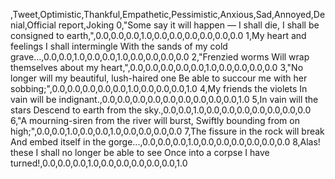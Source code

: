 ,Tweet,Optimistic,Thankful,Empathetic,Pessimistic,Anxious,Sad,Annoyed,Denial,Official report,Joking
0,"Some say it will happen — I shall die, I shall be consigned to earth,",0.0,0.0,0.0,1.0,0.0,0.0,0.0,0.0,0.0,0.0
1,My heart and feelings I shall intermingle With the sands of my cold grave...,0.0,0.0,1.0,0.0,0.0,1.0,0.0,0.0,0.0,0.0
2,"Frenzied worms Will wrap themselves about my heart,",0.0,0.0,0.0,0.0,0.0,1.0,0.0,0.0,0.0,0.0
3,"No longer will my beautiful, lush-haired one Be able to succour me with her sobbing;",0.0,0.0,0.0,0.0,0.0,1.0,0.0,0.0,0.0,1.0
4,My friends the violets In vain will be indignant.,0.0,0.0,0.0,0.0,0.0,0.0,0.0,0.0,0.0,1.0
5,In vain will the stars Descend to earth from the sky.,0.0,0.0,1.0,0.0,0.0,0.0,0.0,0.0,0.0,0.0
6,"A mourning-siren from the river will burst, Swiftly bounding from on high;",0.0,0.0,1.0,0.0,0.0,1.0,0.0,0.0,0.0,0.0
7,The fissure in the rock will break And embed itself in the gorge...,0.0,0.0,0.0,1.0,0.0,0.0,0.0,0.0,0.0,0.0
8,Alas! these I shall no longer be able to see Once into a corpse I have turned!,0.0,0.0,0.0,1.0,0.0,0.0,0.0,0.0,0.0,1.0
